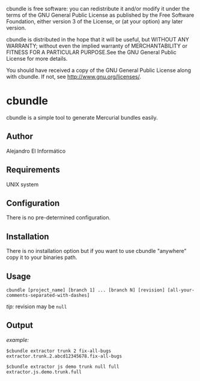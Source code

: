 cbundle is free software: you can redistribute it and/or modify
it under the terms of the GNU General Public License as published by
the Free Software Foundation, either version 3 of the License, or
(at your option) any later version.

cbundle is distributed in the hope that it will be useful,
but WITHOUT ANY WARRANTY; without even the implied warranty of
MERCHANTABILITY or FITNESS FOR A PARTICULAR PURPOSE.See the
GNU General Public License for more details.

You should have received a copy of the GNU General Public License
along with cbundle. If not, see <http://www.gnu.org/licenses/>.


cbundle
============================
cbundle is a simple tool to generate Mercurial bundles easily.

Author
----------------------------
Alejandro El Informático

Requirements
----------------------------
UNIX system

Configuration
----------------------------
There is no pre-determined configuration.

Installation
----------------------------
There is no installation option but if you want to use cbundle "anywhere" copy it to your binaries path.

Usage
----------------------------
`cbundle [project_name] [branch 1] ... [branch N] [revision] [all-your-comments-separated-with-dashes]`

_tip:_ revision may be `null`

Output
----------------------------
_example:_

    $cbundle extractor trunk 2 fix-all-bugs
    extractor.trunk.2.abcd12345678.fix-all-bugs

    $cbundle extractor js demo trunk null full
    extractor.js.demo.trunk.full
